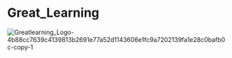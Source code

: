 # Great_Learning 


![Greatlearning_Logo-4b88cc7639c4139813b2691e77a52d1143606e1fc9a7202139fa1e28c0bafb0c-copy-1](https://user-images.githubusercontent.com/72245329/129057974-07f7e3f4-0f51-4874-9afb-b22b26283b40.png)
